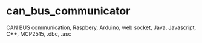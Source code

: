 # can_bus_communicator
CAN BUS communication, Raspbery, Arduino, web socket, Java, Javascript, C++, MCP2515, .dbc, .asc
